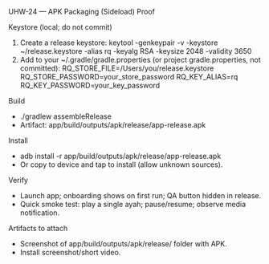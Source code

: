 UHW-24 — APK Packaging (Sideload) Proof

Keystore (local; do not commit)
1) Create a release keystore:
   keytool -genkeypair -v -keystore ~/release.keystore -alias rq -keyalg RSA -keysize 2048 -validity 3650
2) Add to your ~/.gradle/gradle.properties (or project gradle.properties, not committed):
   RQ_STORE_FILE=/Users/you/release.keystore
   RQ_STORE_PASSWORD=your_store_password
   RQ_KEY_ALIAS=rq
   RQ_KEY_PASSWORD=your_key_password

Build
- ./gradlew assembleRelease
- Artifact: app/build/outputs/apk/release/app-release.apk

Install
- adb install -r app/build/outputs/apk/release/app-release.apk
- Or copy to device and tap to install (allow unknown sources).

Verify
- Launch app; onboarding shows on first run; QA button hidden in release.
- Quick smoke test: play a single ayah; pause/resume; observe media notification.

Artifacts to attach
- Screenshot of app/build/outputs/apk/release/ folder with APK.
- Install screenshot/short video.
